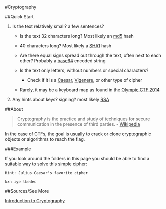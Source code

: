 #Cryptography

##Quick Start

1. Is the text relatively small? a few sentences?

    * Is the text 32 characters long? Most likely an [md5](./md5/) hash

    * 40 characters long? Most likely a [SHA1](./sha1/) hash

    * Are there equal signs spread out through the text, often next to each other? Probably a [base64](./base64/) encoded string

    * Is the text only letters, without numbers or special characters?

        * Check if it is a [Caesar](./caesar-cipher/), [Vigenere](./vigenere-cipher/), or other type of cipher

    * Rarely, it may be a keyboard map as found in the [Olympic CTF 2014](https://github.com/ctfs/write-ups/tree/master/olympic-ctf-2014/crypting)

2. Any hints about keys? signing? most likely [RSA](./rsa/)


##About

> Cryptography is the practice and study of techniques for secure communication in the presence of third parties. - [Wikipedia](http://en.wikipedia.org/wiki/Cryptography)

In the case of CTFs, the goal is usually to crack or clone cryptographic objects or algorithms to reach the flag.

###Example

If you look around the folders in this page you should be able to find a suitable way to solve this simple cipher:

```
Hint: Julius Caesar's favorite cipher

kxn iye lbedec
```

##Sources/See More

[Introduction to Cryptography](http://www.cs.umd.edu/~waa/414-F11/IntroToCrypto.pdf)

